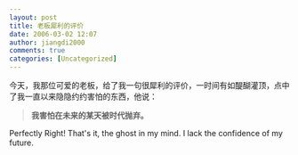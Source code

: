 ```yaml
---
layout: post
title: 老板犀利的评价
date: 2006-03-02 12:07
author: jiangdi2000
comments: true
categories: [Uncategorized]
---
```

<div id="msgcns!C840C88DA912213B!652" class="bvMsg"><div>今天，我那位可爱的老板，给了我一句很犀利的评价，一时间有如醍醐灌顶，点中了我一直以来隐隐约约害怕的东西，他说：</div>
<blockquote>
<div><strong>我害怕在未来的某天被时代抛弃。</strong></div></blockquote>
<div>Perfectly Right! That's it, the ghost in my mind. I lack the confidence of my future.</div>
<div> </div></div>
